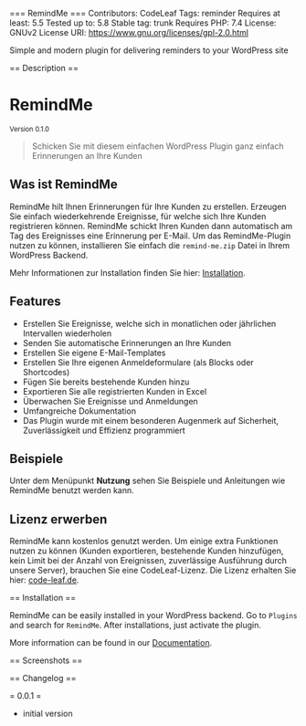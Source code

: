 === RemindMe ===
Contributors: CodeLeaf
Tags: reminder
Requires at least: 5.5
Tested up to: 5.8
Stable tag: trunk
Requires PHP: 7.4
License: GNUv2
License URI: https://www.gnu.org/licenses/gpl-2.0.html

Simple and modern plugin for delivering reminders to your WordPress site

== Description ==

# RemindMe
<sup>Version 0.1.0</sup>

> Schicken Sie mit diesem einfachen WordPress Plugin ganz einfach Erinnerungen an Ihre Kunden

## Was ist RemindMe

RemindMe hilt Ihnen Erinnerungen für Ihre Kunden zu erstellen. Erzeugen Sie einfach wiederkehrende Ereignisse, für
welche sich Ihre Kunden registrieren können. RemindMe schickt Ihren Kunden dann automatisch am Tag des Ereignisses eine
Erinnerung per E-Mail. Um das RemindMe-Plugin nutzen zu können, installieren Sie einfach die `remind-me.zip` Datei in
Ihrem WordPress Backend.

Mehr Informationen zur Installation finden Sie hier: [Installation](installation.md).

## Features

- Erstellen Sie Ereignisse, welche sich in monatlichen oder jährlichen Intervallen wiederholen
- Senden Sie automatische Erinnerungen an Ihre Kunden
- Erstellen Sie eigene E-Mail-Templates
- Erstellen Sie Ihre eigenen Anmeldeformulare (als Blocks oder Shortcodes)
- Fügen Sie bereits bestehende Kunden hinzu
- Exportieren Sie alle registrierten Kunden in Excel
- Überwachen Sie Ereignisse und Anmeldungen
- Umfangreiche Dokumentation
- Das Plugin wurde mit einem besonderen Augenmerk auf Sicherheit, Zuverlässigkeit und Effizienz programmiert

## Beispiele

Unter dem Menüpunkt **Nutzung** sehen Sie Beispiele und Anleitungen wie RemindMe benutzt werden kann.

## Lizenz erwerben

RemindMe kann kostenlos genutzt werden. Um einige extra Funktionen nutzen zu können (Kunden exportieren, bestehende Kunden hinzufügen,
kein Limit bei der Anzahl von Ereignissen, zuverlässige Ausführung durch unsere Server), brauchen Sie eine CodeLeaf-Lizenz. Die
Lizenz erhalten Sie hier: [code-leaf.de](https://code-leaf.de).

== Installation ==

RemindMe can be easily installed in your WordPress backend. Go to `Plugins` 
and search for `RemindMe`. After installations, just activate the plugin.

More information can be found in our [Documentation](https://mc17uulm.github.io/remind-me/#/installation).

== Screenshots ==


== Changelog ==



= 0.0.1 = 

* initial version